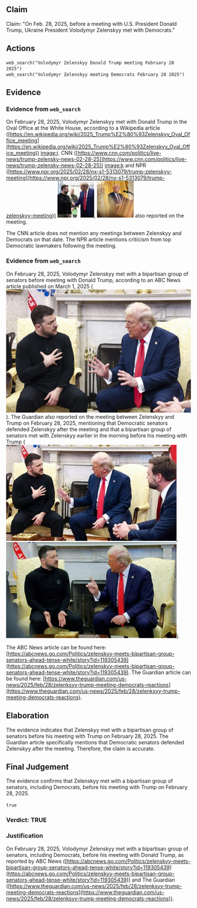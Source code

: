 ## Claim
Claim: "On Feb. 28, 2025, before a meeting with U.S. President Donald Trump, Ukraine President Volodymyr Zelenskyy met with Democrats."

## Actions
```
web_search("Volodymyr Zelenskyy Donald Trump meeting February 28 2025")
web_search("Volodymyr Zelenskyy meeting Democrats February 28 2025")
```

## Evidence
### Evidence from `web_search`
On February 28, 2025, Volodymyr Zelenskyy met with Donald Trump in the Oval Office at the White House, according to a Wikipedia article ([https://en.wikipedia.org/wiki/2025_Trump%E2%80%93Zelenskyy_Oval_Office_meeting](https://en.wikipedia.org/wiki/2025_Trump%E2%80%93Zelenskyy_Oval_Office_meeting)) <image:i>. CNN ([https://www.cnn.com/politics/live-news/trump-zelensky-news-02-28-25](https://www.cnn.com/politics/live-news/trump-zelensky-news-02-28-25)) <image:k> and NPR ([https://www.npr.org/2025/02/28/nx-s1-5313079/trump-zelenskyy-meeting](https://www.npr.org/2025/02/28/nx-s1-5313079/trump-zelenskyy-meeting)) ![image 7543](media/2025-08-30_07-49-1756540169-777868.jpg), ![image 7542](media/2025-08-30_07-49-1756540167-820444.jpg) also reported on the meeting.

The CNN article does not mention any meetings between Zelenskyy and Democrats on that date. The NPR article mentions criticism from top Democratic lawmakers following the meeting.


### Evidence from `web_search`
On February 28, 2025, Volodymyr Zelenskyy met with a bipartisan group of senators before meeting with Donald Trump, according to an ABC News article published on March 1, 2025 (![image 7547](media/2025-08-30_07-49-1756540199-689015.jpg)). The Guardian also reported on the meeting between Zelenskyy and Trump on February 28, 2025, mentioning that Democratic senators defended Zelenskyy after the meeting and that a bipartisan group of senators met with Zelenskyy earlier in the morning before his meeting with Trump (![image 7617](media/2025-08-30_07-51-1756540297-463000.jpg), ![image 7618](media/2025-08-30_07-51-1756540298-788811.jpg)).

The ABC News article can be found here: [https://abcnews.go.com/Politics/zelenskyy-meets-bipartisan-group-senators-ahead-tense-white/story?id=119305439](https://abcnews.go.com/Politics/zelenskyy-meets-bipartisan-group-senators-ahead-tense-white/story?id=119305439). The Guardian article can be found here: [https://www.theguardian.com/us-news/2025/feb/28/zelenksyy-trump-meeting-democrats-reactions](https://www.theguardian.com/us-news/2025/feb/28/zelenksyy-trump-meeting-democrats-reactions).


## Elaboration
The evidence indicates that Zelenskyy met with a bipartisan group of senators before his meeting with Trump on February 28, 2025. The Guardian article specifically mentions that Democratic senators defended Zelenskyy after the meeting. Therefore, the claim is accurate.


## Final Judgement
The evidence confirms that Zelenskyy met with a bipartisan group of senators, including Democrats, before his meeting with Trump on February 28, 2025.

`true`


### Verdict: TRUE

### Justification
On February 28, 2025, Volodymyr Zelenskyy met with a bipartisan group of senators, including Democrats, before his meeting with Donald Trump, as reported by ABC News ([https://abcnews.go.com/Politics/zelenskyy-meets-bipartisan-group-senators-ahead-tense-white/story?id=119305439](https://abcnews.go.com/Politics/zelenskyy-meets-bipartisan-group-senators-ahead-tense-white/story?id=119305439)) and The Guardian ([https://www.theguardian.com/us-news/2025/feb/28/zelenksyy-trump-meeting-democrats-reactions](https://www.theguardian.com/us-news/2025/feb/28/zelenksyy-trump-meeting-democrats-reactions)).
